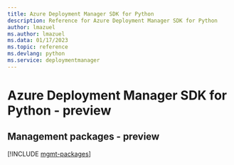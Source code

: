 ```yaml
---
title: Azure Deployment Manager SDK for Python
description: Reference for Azure Deployment Manager SDK for Python
author: lmazuel
ms.author: lmazuel
ms.data: 01/17/2023
ms.topic: reference
ms.devlang: python
ms.service: deploymentmanager
---
```

# Azure Deployment Manager SDK for Python - preview

## Management packages - preview
[!INCLUDE [mgmt-packages](deployment-manager-mgmt-index.md)]